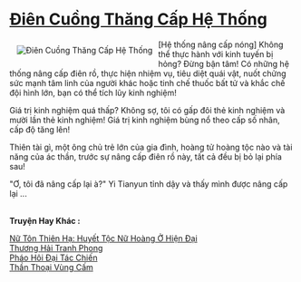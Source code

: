<a href="https://truyentiki.com/dien-cuong-thang-cap-he-thong.30469/" title="Điên Cuồng Thăng Cấp Hệ Thống"><h1>Điên Cuồng Thăng Cấp Hệ Thống</h1></a><div style="display:table"><img align="right" style="float: left; padding: 10px;" src="https://truyentiki.com/a/img/str/src/30469.jpg" alt="Điên Cuồng Thăng Cấp Hệ Thống">[Hệ thống nâng cấp nóng] Không thể thực hành với kinh tuyến bị hỏng? Đừng bận tâm! Có những hệ thống nâng cấp điên rồ, thực hiện nhiệm vụ, tiêu diệt quái vật, nuốt chửng sức mạnh tâm linh của người khác hoặc tinh chế thuốc bất tử và khắc chế đội hình lớn, bạn có thể tích lũy kinh nghiệm! <p></p> Giá trị kinh nghiệm quá thấp? Không sợ, tôi có gấp đôi thẻ kinh nghiệm và mười lần thẻ kinh nghiệm! Giá trị kinh nghiệm bùng nổ theo cấp số nhân, cấp độ tăng lên! <p></p> Thiên tài gì, một ông chủ trẻ lớn của gia đình, hoàng tử hoàng tộc nào và tài năng của ác thần, trước sự nâng cấp điên rồ này, tất cả đều bị bỏ lại phía sau! <p></p> "Ơ, tôi đã nâng cấp lại à?" Yi Tianyun tỉnh dậy và thấy mình được nâng cấp lại ...</div><p><br><b>Truyện Hay Khác :</b></p><a href="https://truyentiki.com/nu-ton-thien-ha-huyet-toc-nu-hoang-o-hien-dai.30468/" alt="Nữ Tôn Thiên Hạ: Huyết Tộc Nữ Hoàng Ở Hiện Đại">Nữ Tôn Thiên Hạ: Huyết Tộc Nữ Hoàng Ở Hiện Đại</a><br/><a href="https://github.com/nownovels/top500/tree/master/truyenhay/33696/" alt="Thương Hải Tranh Phong">Thương Hải Tranh Phong</a><br/><a href="https://github.com/nownovels/top500/tree/master/truyenhay/33629/" alt="Pháo Hôi Đại Tác Chiến">Pháo Hôi Đại Tác Chiến</a><br/><a href="https://www.wattpad.com/story/229147010-thn-thoi-vng-cm" alt="Thần Thoại Vùng Cấm">Thần Thoại Vùng Cấm</a><br/>